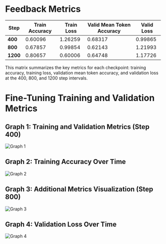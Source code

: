 # Feedback Metrics

| Step   | Train Accuracy | Train Loss | Valid Mean Token Accuracy | Valid Loss |
|--------|----------------|------------|----------------------------|------------|
| **400** | 0.60096        | 1.26259    | 0.68317                    | 0.99865    |
| **800** | 0.67857        | 0.99854    | 0.62143                    | 1.21993    |
| **1200**| 0.80657        | 0.60006    | 0.64748                    | 1.17726    |

This matrix summarizes the key metrics for each checkpoint: training accuracy, training loss, validation mean token accuracy, and validation loss at the 400, 800, and 1200 step intervals.

# Fine-Tuning Training and Validation Metrics

## Graph 1: Training and Validation Metrics (Step 400)
![Graph 1](https://api.wandb.ai/links/pes1202102160-pes-university/d9zr5o1c)

## Graph 2: Training Accuracy Over Time
![Graph 2](https://wandb.ai/pes1202102160-pes-university/OpenAI-Fine-Tune/reports/train_accuracy-24-11-07-20-04-21---VmlldzoxMDA3MDc0OA?accessToken=acn7uklfkxgwikxkku2hejmswneejknqsjynav94ywx3r5te855b91fvn3yucqry)

## Graph 3: Additional Metrics Visualization (Step 800)
![Graph 3](https://api.wandb.ai/links/pes1202102160-pes-university/84y5nrt4)

## Graph 4: Validation Loss Over Time
![Graph 4](https://api.wandb.ai/links/pes1202102160-pes-university/ev3ccj7u)

